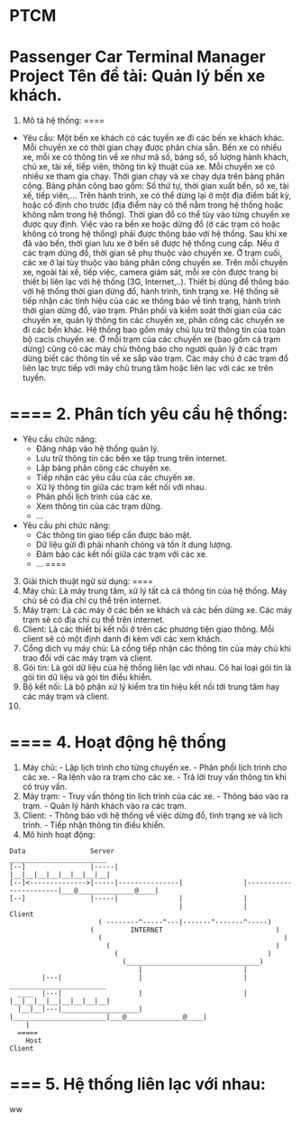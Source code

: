 PTCM
====

Passenger Car Terminal Manager Project
Tên đề tài: Quản lý bến xe khách.
====
1. Mô tả hệ thống:
====
- Yêu cầu: 
  Một bến xe khách có các tuyến xe đi các bến xe khách khác. Mỗi chuyến xe có thời gian chạy được phân chia sẵn. Bến xe có nhiều xe, mỗi xe có thông tin về xe như mã số, bảng số, số lượng hành khách, chủ xe, tài xế, tiếp viên, thông tin kỹ thuật của xe. Mỗi chuyến xe có nhiều xe tham gia chạy. Thời gian chạy và xe chạy dựa trên bảng phân công. Bảng phân công bao gồm: Số thứ tự, thời gian xuất bến, số xe, tài xế, tiếp viên,... Trên hành trình, xe có thể dừng lại ở một địa điểm bất kỳ, hoặc cố định cho trước (địa điểm này có thể nằm trong hệ thống hoặc không nằm trong hệ thống). Thời gian đổ có thể tùy vào từng chuyến xe được quy định. Việc vào ra bến xe hoặc dừng đổ (ở các trạm có hoặc không có trong hệ thống) phải được thông báo với hệ thống. Sau khi xe đã vào bến, thời gian lưu xe ở bến sẽ được hệ thống cung cấp. Nếu ở các trạm dừng đổ, thời gian sẽ phụ thuộc vào chuyến xe. Ở trạm cuối, các xe ở lại tùy thuộc vào bảng phân công chuyến xe.
  Trên mỗi chuyến xe, ngoài tài xế, tiếp việc, camera giám sát, mỗi xe còn được trang bị thiết bị liên lạc với hệ thống (3G, Internet,..). Thiết bị dùng để thông báo với hệ thống thời gian dừng đổ, hành trình, tình trạng xe.
  Hệ thống sẽ tiếp nhận các tính hiệu của các xe thông báo về tình trạng, hành trình thời gian dừng đổ, vào trạm. Phân phối và kiểm soát thời gian của các chuyến xe, quản lý thông tin các chuyến xe, phân công các chuyến xe đi các bến khác.
  Hệ thống bao gồm máy chủ lưu trữ thông tin của toàn bộ cacis chuyến xe. Ở mỗi trạm của các chuyến xe (bao gồm cả trạm dừng) cũng có các máy chủ thông báo cho người quản lý ở các trạm dừng biết các thông tin về xe sắp vào trạm. Các máy chủ ở các trạm đổ liên lạc trực tiếp với máy chủ trung tâm hoặc liên lạc với các xe trên tuyến.
  
====
2. Phân tích yêu cầu hệ thống:
====
- Yêu cầu chức năng:
  - Đăng nhập vào hệ thống quản lý.
  - Lưu trữ thông tin các bến xe tập trung trên internet.
  - Lập bảng phân công các chuyến xe.
  - Tiếp nhận các yêu cầu của các chuyến xe.
  - Xử lý thông tin giữa các trạm kết nối với nhau.
  - Phân phối lịch trình của các xe.
  - Xem thông tin của các trạm dừng.
  - ...
- Yêu cầu phi chức năng:
  - Các thông tin giao tiếp cần được bảo mật.
  - Dữ liệu gửi đi phải nhanh chóng và tốn ít dung lượng.
  - Đảm bảo các kết nối giữa các trạm với các xe.
  - ...
====
3. Giải thích thuật ngữ sử dụng:
====
  1. Máy chủ: Là máy trung tâm, xử lý tất cả cá thông tin của hệ thống. Máy chủ sẽ có địa chỉ cụ thể trên internet.
  2. Máy trạm: Là các máy ở các bến xe khách và các bến dừng xe. Các máy trạm sẽ có địa chỉ cụ thể trên internet.
  3. Client: Là các thiết bị kết nối ở trên các phương tiện giao thông. Mỗi client sẽ có một định danh đi kèm với các xem khách.
  4. Cổng dịch vụ máy chủ: Là cổng tiếp nhận các thông tin của máy chủ khi trao đổi với các máy trạm và client.
  5. Gói tin: Là gói dữ liệu của hệ thống liên lạc với nhau. Có hai loại gói tin là gói tin dữ liệu và gói tin điều khiển.
  6. Bộ kết nối: Là bộ phận xử lý kiểm tra tín hiệu kết nối tới trung tâm hay các máy trạm và client.
  7. 
====
4. Hoạt động hệ thống
====
  1. Máy chủ:
    - Lập lịch trình cho từng chuyến xe.
    - Phân phối lịch trình cho các xe.
    - Ra lệnh vào ra trạm cho các xe.
    - Trả lời truy vấn thông tin khi có truy vấn.
  2. Máy trạm:
    - Truy vấn thông tin lịch trình của các xe.
    - Thông báo vào ra trạm.
    - Quản lý hành khách vào ra các trạm.
  3. Client:
    - Thông báo với hệ thống về việc dừng đổ, tình trạng xe và lịch trình.
    - Tiếp nhận thông tin điều khiển.
  4. Mô hình hoạt động:
  
    Data                Server                                                        ________________________
    [--]                |-----|                                                       |__|__|__|__|__|__|__|__|
    [--]<-------------->|-----|---------------|               |-----------------------|___@______________@____|
    [--]                |-----|               |               |
                                              |               |                               Client
                          ( --------^-----^---|-------^-------^-----)
                        (         INTERNET                            )
                          (                                             )
                            (                                         )
                              (                                     )
                                (_________________________________)
                                    |                         |
            |---|                   |                         |                       ________________________
      ____  |---|                   |                         |                       |__|__|__|__|__|__|__|__|
      |__|__|---|___________________|                         |_______________________|___@______________@____|
        |
      =====
        Host                                                                                Client

===
5. Hệ thống liên lạc với nhau:
===
ww
